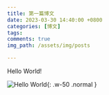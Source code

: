 ```yaml
---
title: 第一篇博文
date: 2023-03-30 14:40:00 +0800
categories: [博文]
tags: 
comments: true
img_path: /assets/img/posts

---
```


Hello World!

![Hello World](HelloWorld.jpg){: .w-50 .normal }

<!-- {% include embed/bilibili.html id='BV1ds411m7Ns' %} -->
